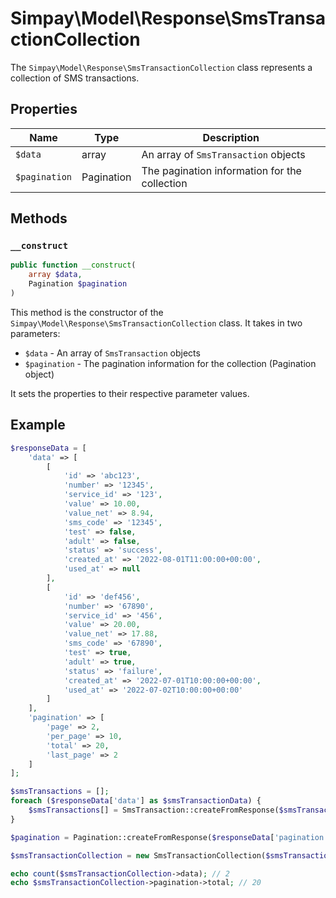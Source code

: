 # Simpay\Model\Response\SmsTransactionCollection

The `Simpay\Model\Response\SmsTransactionCollection` class represents a collection of SMS transactions.

## Properties

| Name | Type | Description |
|------|------|-------------|
| `$data` | array | An array of `SmsTransaction` objects |
| `$pagination` | Pagination | The pagination information for the collection |

## Methods

### `__construct`

```php
public function __construct(
    array $data,
    Pagination $pagination
)
```

This method is the constructor of the `Simpay\Model\Response\SmsTransactionCollection` class. It takes in two parameters:

* `$data` - An array of `SmsTransaction` objects
* `$pagination` - The pagination information for the collection (Pagination object)

It sets the properties to their respective parameter values.

## Example

```php
$responseData = [
    'data' => [
        [
            'id' => 'abc123',
            'number' => '12345',
            'service_id' => '123',
            'value' => 10.00,
            'value_net' => 8.94,
            'sms_code' => '12345',
            'test' => false,
            'adult' => false,
            'status' => 'success',
            'created_at' => '2022-08-01T11:00:00+00:00',
            'used_at' => null
        ],
        [
            'id' => 'def456',
            'number' => '67890',
            'service_id' => '456',
            'value' => 20.00,
            'value_net' => 17.88,
            'sms_code' => '67890',
            'test' => true,
            'adult' => true,
            'status' => 'failure',
            'created_at' => '2022-07-01T10:00:00+00:00',
            'used_at' => '2022-07-02T10:00:00+00:00'
        ]
    ],
    'pagination' => [
        'page' => 2,
        'per_page' => 10,
        'total' => 20,
        'last_page' => 2
    ]
];

$smsTransactions = [];
foreach ($responseData['data'] as $smsTransactionData) {
    $smsTransactions[] = SmsTransaction::createFromResponse($smsTransactionData);
}

$pagination = Pagination::createFromResponse($responseData['pagination']);

$smsTransactionCollection = new SmsTransactionCollection($smsTransactions, $pagination);

echo count($smsTransactionCollection->data); // 2
echo $smsTransactionCollection->pagination->total; // 20
```